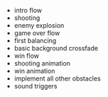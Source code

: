 - intro flow
- shooting
- enemy explosion
- game over flow
- first balancing
- basic background crossfade
- win flow
- shooting animation
- win animation
- implement all other obstacles
- sound triggers

